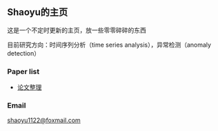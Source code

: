 ## Shaoyu的主页

这是一个不定时更新的主页，放一些零零碎碎的东西

目前研究方向：时间序列分析（time series analysis），异常检测（anomaly detection）

### Paper list

+ [论文整理](./paperlist.md)

### Email

[shaoyu1122@foxmail.com](shaoyu1122@foxmail.com)
